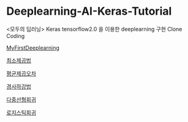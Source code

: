 # Deeplearning-AI-Keras-Tutorial
<모두의 딥러닝> 
Keras tensorflow2.0 을 이용한 deeplearning 구현 Clone Coding

[MyFirstDeeplearning]()

[최소제곱법]()

[평균제곱오차]()

[경사하강법]()

[다중선형회귀]()

[로지스틱회귀]()
